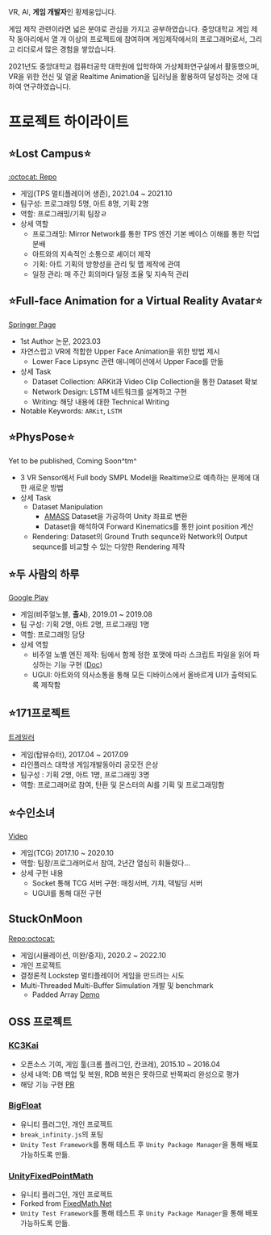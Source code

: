 VR, AI, **게임 개발자**인 황제웅입니다.

게임 제작 관련이라면 넓은 분야로 관심을 가지고 공부하였습니다. 중앙대학교 게임 제작 동아리에서 열 개 이상의 프로젝트에 참여하며 게임제작에서의 프로그래머로서, 그리고 리더로서 많은 경험을 쌓았습니다.

2021년도 중앙대학교 컴퓨터공학 대학원에 입학하여 가상체화연구실에서 활동했으며, VR을 위한 전신 및 얼굴 Realtime Animation을 딥러닝을 활용하여 달성하는 것에 대하여 연구하였습니다.

# 프로젝트 하이라이트

## ⭐Lost Campus⭐
[:octocat: Repo](https://github.com/Yukinyaa/LostCampus) 
- 게임(TPS 멀티플레이어 생존), 2021.04 ~ 2021.10
- 팀구성: 프로그래밍 5명, 아트 8명, 기획 2명
 - 역할: 프로그래밍/기획 팀장ㄹ
 - 상세 역할
   - 프로그래밍: Mirror Network를 통한 TPS 엔진 기본 베이스 이해를 통한 작업분배
   - 아트와의 지속적인 소통으로 셰이더 제작
   - 기획: 아트 기획의 방향성을 관리 및 맵 제작에 관여
   - 일정 관리: 매 주간 회의마다 일정 조율 및 지속적 관리

## ⭐Full-face Animation for a Virtual Reality Avatar⭐
[Springer Page](https://link.springer.com/chapter/10.1007/978-3-031-36004-6_27)
 - 1st Author 논문, 2023.03
 - 자연스럽고 VR에 적합한 Upper Face Animation을 위한 방법 제시
   - Lower Face Lipsync 관련 애니메이션에서 Upper Face를 만듦
 - 상세 Task
   - Dataset Collection: ARKit과 Video Clip Collection을 통한 Dataset 확보
   - Network Design: LSTM 네트워크를 설계하고 구현
   - Writing: 해당 내용에 대한 Technical Writing
 - Notable Keywords: `ARKit`, `LSTM`

## ⭐PhysPose⭐
Yet to be published, Coming Soon^tm^

 - 3 VR Sensor에서 Full body SMPL Model을 Realtime으로 예측하는 문제에 대한 새로운 방법
 - 상세 Task
   - Dataset Manipulation
     - [AMASS](https://amass.is.tue.mpg.de/index.html) Dataset을 가공하여 Unity 좌표로 변환
     - Dataset을 해석하여 Forward Kinematics를 통한 joint position 계산
   - Rendering: Dataset의 Ground Truth sequnce와 Network의 Output sequnce를 비교할 수 있는 다양한 Rendering 제작

## ⭐두 사람의 하루
[Google Play](https://play.google.com/store/apps/details?id=com.sepiagames.haru&hl=ko&gl=US)
 - 게임(비주얼노블, **출시**), 2019.01 ~ 2019.08
 - 팀 구성: 기획 2명, 아트 2명, 프로그래밍 1명
 - 역할: 프로그래밍 담당
 - 상세 역할
   - 비주얼 노벨 엔진 제작: 팀에서 함께 정한 포맷에 따라 스크립트 파일을 읽어 파싱하는 기능 구현 ([Doc](https://gist.github.com/Yukinyaa/1668ef33a69f368b61ba4653caa86c90))
   - UGUI: 아트와의 의사소통을 통해 모든 디바이스에서 올바르게 UI가 출력되도록 제작함


## ⭐171프로젝트
[트레일러](https://drive.google.com/file/d/0B3tgEm4OYLlENjJienVQdmpsNnM/view?usp=drive_link&resourcekey=0-5FDRst9vMoVJZWpwhtWU9g)
- 게임(탑뷰슈터), 2017.04 ~ 2017.09
- 라인플러스 대학생 게임개발동아리 공모전 은상
- 팀구성 : 기획 2명, 아트 1명, 프로그래밍 3명
- 역할: 프로그래머로 참여, 탄환 및 몬스터의 AI를 기획 및 프로그래밍함

## ⭐수인소녀
[Video](https://youtu.be/twFoPwQYkWk)
- 게임(TCG) 2017.10 ~ 2020.10
- 역할: 팀장/프로그래머로서 참여, 2년간 열심히 휘둘렸다...
- 상세 구현 내용
  - Socket 통해 TCG 서버 구현: 매칭서버, 갸챠, 덱빌딩 서버
  - UGUI를 통해 대전 구현


## StuckOnMoon 
[Repo:octocat:](https://github.com/Yukinyaa/StuckOnMoon)
 - 게임(시뮬레이션, 미완/중지), 2020.2 ~ 2022.10
 - 개인 프로젝트
 - 결정론적 Lockstep 멀티플레이어 게임을 만드려는 시도
 - Multi-Threaded Multi-Buffer Simulation 개발 및 benchmark
   - Padded Array [Demo](https://gist.github.com/Yukinyaa/bf128b18942eee389564ed218b174e24) 



## OSS 프로젝트

### [KC3Kai](https://github.com/KC3Kai/KC3Kai)
 - 오픈소스 기여, 게임 툴(크롬 플러그인, 칸코레), 2015.10 ~ 2016.04
 - 상세 내역: DB 백업 및 복원, RDB 복원은 못하므로 반쪽짜리 완성으로 평가
 - 해당 기능 구현 [PR](https://github.com/KC3Kai/KC3Kai/pull/1307)

### [BigFloat](https://github.com/Yukinyaa/BigFloat)
- 유니티 플러그인, 개인 프로젝트
- `break_infinity.js`의 포팅
- `Unity Test Framework`를 통해 테스트 후 `Unity Package Manager`을 통해 배포 가능하도록 만듦.
 
### [UnityFixedPointMath](https://github.com/Yukinyaa/UnityFixedPointMath)
- 유니티 플러그인, 개인 프로젝트
- Forked from [FixedMath.Net](https://github.com/asik/FixedMath.Net)
- `Unity Test Framework`를 통해 테스트 후 `Unity Package Manager`을 통해 배포 가능하도록 만듦.
